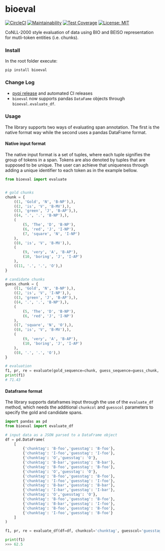 # bioeval

[![CircleCI](https://circleci.com/gh/savkov/bioeval/tree/master.svg?style=svg&circle-token=a7c321334dce133af9fca534f186d8e5816ee1fc)](https://circleci.com/gh/savkov/bioeval/tree/master)
[![Maintainability](https://api.codeclimate.com/v1/badges/d68cb0f2bb9fb2fcbb2b/maintainability)](https://codeclimate.com/github/savkov/bioeval/maintainability)
[![Test Coverage](https://api.codeclimate.com/v1/badges/d68cb0f2bb9fb2fcbb2b/test_coverage)](https://codeclimate.com/github/savkov/bioeval/test_coverage)
[![License: MIT](https://img.shields.io/badge/License-MIT-yellow.svg)](https://opensource.org/licenses/MIT)

CoNLL-2000 style evaluation of data using BIO and BEISO representation for 
mutli-token entities (i.e. chunks).

### Install

In the root folder execute:

`pip install bioeval`

### Change Log 

* [pypi release](https://pypi.org/project/bioeval/) and automated CI releases
* `bioeval` now supports pandas `DataFame` objects through `bioeval.evaluate_df`.

### Usage

The library supports two ways of evaluating span annotation. The first is the
native format way while the second uses a pandas DataFrame format.

#### Native input format

The native input format is a set of tuples, where each tuple signifies the 
group of tokens in a span. Tokens are also denoted by tuples that are supposed
to be unique. The user can achieve that uniqueness through adding a unique 
identifier to each token as in the example bellow.

```python
from bioeval import evaluate


# gold chunks
chunk = {
    ((1, 'Gold', 'N', 'B-NP'),),
    ((2, 'is', 'V', 'B-MV'),),
    ((3, 'green', 'J', 'B-AP'),),
    ((4, '.', '.', 'B-NP'),),
    (
        (5, 'The', 'D', 'B-NP'),
        (6, 'red', 'J', 'I-NP'),
        (7, 'square', 'N', 'I-NP')
    ),
    ((8, 'is', 'V', 'B-MV'),),
    (
        (9, 'very', 'A', 'B-AP'),
        (10, 'boring', 'J', 'I-AP')
    ),
    ((11, '.', '.', 'O'),)
}

# candidate chunks
guess_chunk = {
    ((1, 'Gold', 'N', 'B-NP'),),
    ((2, 'is', 'V', 'I-NP'),),
    ((3, 'green', 'J', 'B-AP'),),
    ((4, '.', '.', 'B-NP'),),
    (
        (5, 'The', 'D', 'B-NP'),
        (6, 'red', 'J', 'I-NP')
    ),
    ((7, 'square', 'N', 'O'),),
    ((8, 'is', 'V', 'B-MV'),),
    (
        (9, 'very', 'A', 'B-AP'),
        (10, 'boring', 'J', 'I-AP')
    ),
    ((8, '.', '.', 'O'),)
}

# evaluation
f1, pr, re = evaluate(gold_sequence=chunk, guess_sequence=guess_chunk, chunk_col=3)
print(f1)
# 71.43
```

#### Dataframe format

The library supports dataframes input through the use of the `evaluate_df`
method, which needs the additional `chunkcol` and `guesscol` parameters to
specify the gold and candidate spans.

```python
import pandas as pd
from bioeval import evaluate_df

# input data as a JSON parsed to a DataFrame object
df = pd.DataFrame(
    [
        {'chunktag': 'B-foo','guesstag': 'B-foo'},
        {'chunktag': 'I-foo','guesstag': 'I-foo'},
        {'chunktag': 'O','guesstag': 'O'},
        {'chunktag': 'B-bar','guesstag': 'B-bar'},
        {'chunktag': 'B-foo','guesstag': 'B-foo'},
        {'chunktag': 'O','guesstag': 'O'},
        {'chunktag': 'B-foo','guesstag': 'B-foo'},
        {'chunktag': 'I-foo','guesstag': 'I-foo'},
        {'chunktag': 'B-bar','guesstag': 'B-bar'},
        {'chunktag': 'I-bar','guesstag': 'I-bar'},
        {'chunktag': 'O','guesstag': 'O'},
        {'chunktag': 'B-foo','guesstag': 'B-foo'},
        {'chunktag': 'B-bar','guesstag': 'I-foo'},
        {'chunktag': 'B-foo','guesstag': 'B-foo'},
        {'chunktag': 'I-foo','guesstag': 'B-foo'}
    ]
)

f1, pr, re = evaluate_df(df=df, chunkcol='chunktag', guesscol='guesstag')

print(f1)
>>> 62.5
```
